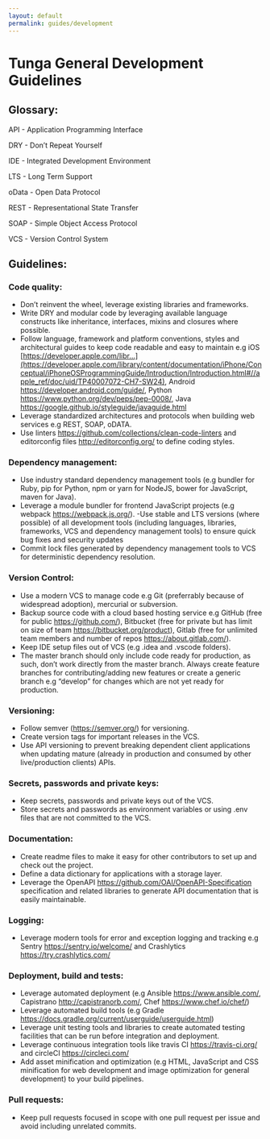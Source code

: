 ```yaml
---
layout: default
permalink: guides/development
---
```


# Tunga General Development Guidelines

## Glossary:
API - Application Programming Interface

DRY - Don’t Repeat Yourself

IDE - Integrated Development Environment

LTS - Long Term Support

oData - Open Data Protocol

REST - Representational State Transfer

SOAP - Simple Object Access Protocol

VCS - Version Control System

## Guidelines:
### Code quality:
- Don’t reinvent the wheel, leverage existing libraries and frameworks.
- Write DRY and modular code by leveraging available language constructs like inheritance, interfaces, mixins and closures where possible.
- Follow language, framework and platform conventions, styles and architectural guides to keep code readable and easy to maintain e.g iOS [https://developer.apple.com/libr...](https://developer.apple.com/library/content/documentation/iPhone/Conceptual/iPhoneOSProgrammingGuide/Introduction/Introduction.html#//apple_ref/doc/uid/TP40007072-CH7-SW24), Android <https://developer.android.com/guide/>, Python <https://www.python.org/dev/peps/pep-0008/>, Java <https://google.github.io/styleguide/javaguide.html> 
- Leverage standardized architectures and protocols when building web services e.g REST, SOAP, oDATA.
- Use linters <https://github.com/collections/clean-code-linters> and editorconfig files <http://editorconfig.org/> to define coding styles.

### Dependency management:
- Use industry standard dependency management tools (e.g bundler for Ruby, pip for Python, npm or yarn for NodeJS, bower for JavaScript, maven for Java). 
- Leverage a module bundler for frontend JavaScript projects (e.g webpack <https://webpack.js.org/>).
-Use stable and LTS versions (where possible) of all development tools (including languages, libraries, frameworks, VCS and dependency management tools) to ensure quick bug fixes and security updates
- Commit lock files generated by dependency management tools to VCS for deterministic dependency resolution.

### Version Control:
- Use a modern VCS to manage code e.g Git (preferrably because of widespread adoption), mercurial or subversion.
- Backup source code with a cloud based hosting service e.g GitHub (free for public <https://github.com/>), Bitbucket (free for private but has limit on size of team <https://bitbucket.org/product>), Gitlab (free for unlimited team members and number of repos <https://about.gitlab.com/>).
- Keep IDE setup files out of VCS (e.g .idea and .vscode folders).
- The master branch should only include code ready for production, as such, don’t work directly from the master branch. Always create feature branches for contributing/adding new features or create a generic branch e.g “develop” for changes which are not yet ready for production.


### Versioning:
- Follow semver (<https://semver.org/>) for versioning.
- Create version tags for important releases in the VCS.
- Use API versioning to prevent breaking dependent client applications when updating mature (already in production and consumed by other live/production clients) APIs.

### Secrets, passwords and private keys:
- Keep secrets, passwords and private keys out of the VCS.
- Store secrets and passwords as environment variables or using .env files that are not committed to the VCS.

### Documentation:
- Create readme files to make it easy for other contributors to set up and check out the project.
- Define a data dictionary for applications with a storage layer.
- Leverage the OpenAPI <https://github.com/OAI/OpenAPI-Specification> specification and related libraries to generate API documentation that is easily maintainable.

### Logging:
- Leverage modern tools for error and exception logging and tracking e.g Sentry <https://sentry.io/welcome/> and Crashlytics <https://try.crashlytics.com/>

### Deployment, build and tests:
- Leverage automated deployment (e.g Ansible <https://www.ansible.com/>, Capistrano <http://capistranorb.com/>, Chef <https://www.chef.io/chef/>) 
- Leverage automated build tools (e.g Gradle <https://docs.gradle.org/current/userguide/userguide.html>) 
- Leverage unit testing tools and libraries to create automated testing facilities that can be run before integration and deployment.
- Leverage continuous integration tools like travis CI <https://travis-ci.org/> and circleCI <https://circleci.com/>
- Add asset minification and optimization (e.g HTML, JavaScript and CSS minification for web development and image optimization for general development) to your build pipelines.

### Pull requests:
- Keep pull requests focused in scope with one pull request per issue and avoid including unrelated commits.


